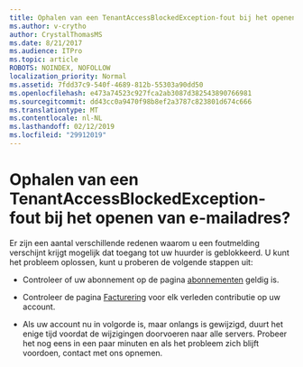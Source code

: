 ```yaml
---
title: Ophalen van een TenantAccessBlockedException-fout bij het openen van e-mailadres?
ms.author: v-crytho
author: CrystalThomasMS
ms.date: 8/21/2017
ms.audience: ITPro
ms.topic: article
ROBOTS: NOINDEX, NOFOLLOW
localization_priority: Normal
ms.assetid: 7fdd37c9-540f-4689-812b-55303a90dd50
ms.openlocfilehash: e473a74523c927fca2ab3087d382543890766981
ms.sourcegitcommit: dd43cc0a9470f98b8ef2a3787c823801d674c666
ms.translationtype: MT
ms.contentlocale: nl-NL
ms.lasthandoff: 02/12/2019
ms.locfileid: "29912019"
---
```

# <a name="getting-a-tenantaccessblockedexception-error-when-accessing-email"></a>Ophalen van een TenantAccessBlockedException-fout bij het openen van e-mailadres?

Er zijn een aantal verschillende redenen waarom u een foutmelding verschijnt krijgt mogelijk dat toegang tot uw huurder is geblokkeerd. U kunt het probleem oplossen, kunt u proberen de volgende stappen uit:
  
- Controleer of uw abonnement op de pagina [abonnementen](https://admin.microsoft.com/adminportal/home#/subscriptions) geldig is. 
    
- Controleer de pagina [Facturering](https://admin.microsoft.com/adminportal/home#/billoverview) voor elk verleden contributie op uw account. 
    
- Als uw account nu in volgorde is, maar onlangs is gewijzigd, duurt het enige tijd voordat de wijzigingen doorvoeren naar alle servers. Probeer het nog eens in een paar minuten en als het probleem zich blijft voordoen, contact met ons opnemen.
    

